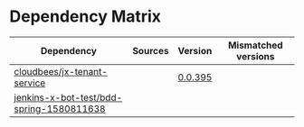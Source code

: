 # Dependency Matrix

Dependency | Sources | Version | Mismatched versions
---------- | ------- | ------- | -------------------
[cloudbees/jx-tenant-service](https://github.com/cloudbees/jx-tenant-service) |  | [0.0.395](https://github.com/cloudbees/jx-tenant-service/releases/tag/v0.0.395) | 
[jenkins-x-bot-test/bdd-spring-1580811638](https://github.com/jenkins-x-bot-test/bdd-spring-1580811638.git) |  | []() | 
